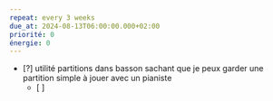 ```yaml
---
repeat: every 3 weeks
due_at: 2024-08-13T06:00:00.000+02:00
priorité: 0
énergie: 0
---
```

- [?] utilité partitions dans basson sachant que je peux garder une partition simple à jouer avec un pianiste
	- [ ] 
